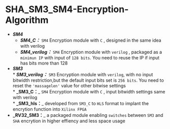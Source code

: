 # SHA_SM3_SM4-Encryption-Algorithm
* _**SM4**_  
     * _**SM4_C：**_ `SM4` Encryption module with `C` , designed in the same idea with verilog  
     * _**SM4_verilog：**_ `SM4` Encryption module with `verilog` , packaged as a `minimun IP` with input of `128 bits`. You need to reuse the IP if input has bits more than 128  
* _**SM3**_  
      * _**SM3_verilog：**_ `SM3` Encryption module with `verilog`, with no input bitwidth restriction,but the default input bits set is `256 bits`. You need to reset the `'massagelen'` value for other bitwise settings  
      * **_SM3_C：**_ `SM4` Encryption module with `C` , input bitwidth settings same with verilog  
      * **_SM3_hls：**_ developed from `SM3_C` to `HLS` format to implant the encrytion function into `Xilinx FPGA`   
* **_RV32_SM3：**_ a packaged module enabling `switches` between `SM3` and `SHA` encrytion in higher effiency and less space usage  

